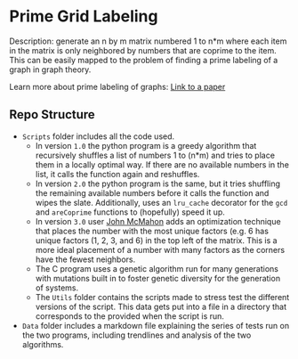 # Prime Grid Labeling

Description: generate an n by m matrix numbered 1 to n*m where each item in the matrix is only neighbored by numbers that are coprime to the item. This can be easily mapped to the problem of finding a prime labeling of a graph in graph theory.

Learn more about prime labeling of graphs: [Link to a paper](https://www.rroij.com/open-access/some-prime-labeling-of-graph.pdf)

## Repo Structure

- `Scripts` folder includes all the code used.
    - In version `1.0` the python program is a greedy algorithm that recursively shuffles a list of numbers 1 to (n*m) and tries to place them in a locally optimal way. If there are no available numbers in the list, it calls the function again and reshuffles.
    - In version `2.0` the python program is the same, but it tries shuffling the remaining available numbers before it calls the function and wipes the slate. Additionally, uses an `lru_cache` decorator for the `gcd` and `areCoprime` functions to (hopefully) speed it up.
    - In version `3.0` user [John McMahon](https://github.com/John-A-McMahon) adds an optimization technique that places the number with the most unique factors (e.g. 6 has unique factors (1, 2, 3, and 6) in the top left of the matrix. This is a more ideal placement of a number with many factors as the corners have the fewest neighbors.
    - The C program uses a genetic algorithm run for many generations with mutations built in to foster genetic diversity for the generation of systems.
    - The `Utils` folder contains the scripts made to stress test the different versions of the script. This data gets put into a file in a directory that corresponds to the provided when the script is run.
- `Data` folder includes a markdown file explaining the series of tests run on the two programs, including trendlines and analysis of the two algorithms.
